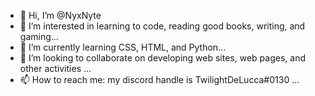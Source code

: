 - 👋 Hi, I’m @NyxNyte
- 👀 I’m interested in learning to code, reading good books, writing, and gaming...
- 🌱 I’m currently learning CSS, HTML, and Python...
- 💞️ I’m looking to collaborate on developing web sites, web pages, and other activities ...
- 📫 How to reach me: my discord handle is TwilightDeLucca#0130 ...

<!---
NyxNyte/NyxNyte is a ✨ special ✨ repository because its `README.md` (this file) appears on your GitHub profile.
You can click the Preview link to take a look at your changes.
--->
